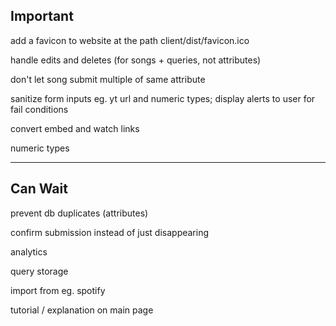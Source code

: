 ## Important

add a favicon to website at the path client/dist/favicon.ico

handle edits and deletes (for songs + queries, not attributes)

don't let song submit multiple of same attribute

sanitize form inputs eg. yt url and numeric types; display alerts to user for fail conditions

convert embed and watch links

numeric types

-------------

## Can Wait

prevent db duplicates (attributes)

confirm submission instead of just disappearing

analytics

query storage

import from eg. spotify

tutorial / explanation on main page